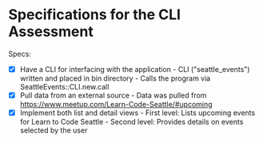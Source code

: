 # Specifications for the CLI Assessment

Specs:
- [x] Have a CLI for interfacing with the application
      - CLI ("seattle_events") written and placed in bin directory
      - Calls the program via SeattleEvents::CLI.new.call
- [x] Pull data from an external source
      - Data was pulled from https://www.meetup.com/Learn-Code-Seattle/#upcoming
- [x] Implement both list and detail views
      - First level: Lists upcoming events for Learn to Code Seattle
      - Second level: Provides details on events selected by the user
